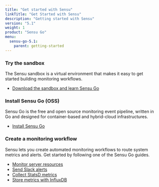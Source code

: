 ```yaml
---
title: "Get started with Sensu"
linkTitle: "Get Started with Sensu"
description: "Getting started with Sensu"
version: "5.1"
weight: 1
product: "Sensu Go"
menu:
  sensu-go-5.1:
    parent: getting-started
---
```


### Try the sandbox

The Sensu sandbox is a virtual environment that makes it easy to get started building monitoring workflows.

- [Download the sandbox and learn Sensu Go][1]

### Install Sensu Go (OSS)

Sensu Go is the free and open source monitoring event pipeline, written in Go and designed for container-based and hybrid-cloud infrastructures.

- [Install Sensu Go][2]

### Create a monitoring workflow

Sensu lets you create automated monitoring workflows to route system metrics and alerts.
Get started by following one of the Sensu Go guides.

- [Monitor server resources][3]
- [Send Slack alerts][4]
- [Collect StatsD metrics][5]
- [Store metrics with InfluxDB][6]

[1]: ../sandbox
[2]: ../../installation/install-sensu
[3]: ../../guides/monitor-server-resources
[4]: ../../guides/send-slack-alerts
[5]: ../../guides/aggregate-metrics-statsd
[6]: ../../guides/influx-db-metric-handler

